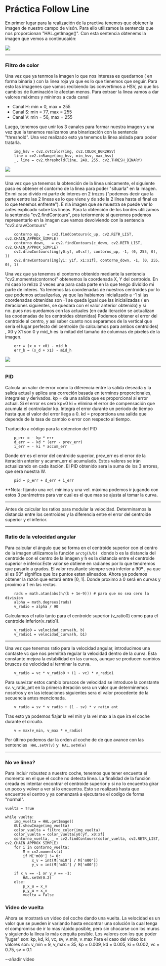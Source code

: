 # Práctica Follow Line



En primer lugar para la realización de la practiva tenemos que obtener la imagen de nuestro campo de visón. Para ello utilizamos la sentencia que nos proporcionan "HAL.getImage()". Con esta sentencia obtenems la imagen que vemos a continucaión:

![](https://github.com/bbeloqui/Robotica/blob/main/Follow_Line/vision_inicial.PNG)

-----------------------------------------------------------------------------------------------------------------------------------------------------------------------
### Filtro de color
 Una vez que ya tenmos la imagen lo que nos interesa es quedarnos ( en forma binaria ) con la linea roja ya que es lo que tienemos que seguir. Para esto las imagenes que vamos recibiendo las convertimos a HSV, ya que los cambios de iluminación le afectan menos. Para extraer la linea vamos a dar valores máximos y mínimos a cada canal
 - Canal H:  min = 0, max = 255
 - Canal S:  min = 77, max = 255
 - Canal V:  min = 56, max = 255
 
Luego, tenemos que unir los 3 canales para formar nuestra imagen y una vez que la tenemos realizamos una binarización con la sentencia "threshold". Una vez realizado esto ya tenemos la línea aislada para poder tratarla.
 
````
    img_hsv = cv2.cvtColor(img, cv2.COLOR_BGR2HSV)
    line = cv2.inRange(img_hsv, min_hsv, max_hsv) 
    _, line = cv2.threshold(line, 248, 255, cv2.THRESH_BINARY)
````
![](https://github.com/bbeloqui/Robotica/blob/main/Follow_Line/vision_binaria.PNG)

-----------------------------------------------------------------------------------------------------------------------------------------------------------------------

Una vez que ya tenemos la obtención de la línea unicamente, el siguiente paso es obtener el contorno de la línea para poder "situarla" en la imagen. En mi caso divido mi parte de interes en 2 trozos ("podemos decir que la parte esntre las 2 lineas es lo que viene y de sde la 2 línea hasta el final es lo que tenemos enfrente"). E nla imagen que se muestra se puede ver lo antes explicado sobre las líneas.
Para la obtención de los bordes utilizamos la sentencia "cv2.findContours", pos teriormente si queremos podemos representarlo en la imagen que vamos devolviendo con la sentencia "cv2.drawContours"

````
    contorno_up, _ = cv2.findContours(c_up, cv2.RETR_LIST, cv2.CHAIN_APPROX_SIMPLE)
    contorno_down, _ = cv2.findContours(c_down, cv2.RETR_LIST, cv2.CHAIN_APPROX_SIMPLE)
    cv2.drawContours(img[y0:yf, x0:xf], contorno_up, -1, (0, 255, 0), 1)
    cv2.drawContours(img[y1: y1f, x1:x1f], contorno_down, -1, (0, 255, 0), 1)
````
Una vez que ya tenemos el contorno obtenido mediante la sentencia "cv2.moments(contorno)" obtenemos la coordenada X, Y del centroide. En mi caso lo relizo 2 veces una para cada parte en la que tengo dividido mi parte de interes.
Ya tenemos las coordenadas de nuestros centroides por lo que podemos actualizarlas, ya que las habiamos inicializado a -1 si las coordenadas obtenidas son -1 se queda igual que las inicializadas ( en iteraciones siguientes, se quedara con el valor anterior obtenido) y si no..pues nos quedamos con las actuales (en cada iteración se actualizan las coodenadas de los centroides obtenidas)
Podemos obtener el error del centroide al centro, y así saber cuanto nos separamos de la vertical que seria el lugar perfecto del centroide (lo calculamos para ambos centroides) , X0 y X1 son 0 y mid_h es la mitad del tamaño de columnas de pixeles de la imagen.
````
    err = (x_u + x0) - mid_h
    err_b = (x_d + x1) - mid_h
````

![](https://github.com/bbeloqui/Robotica/blob/main/Follow_Line/vision_general.PNG)
                     
-----------------------------------------------------------------------------------------------------------------------------------------------------------------------  
### PID 
Calcula un valor de error como la diferencia entre la salida deseada y la salida actual y aplica una correción basada en terminos proporcionales, integrales y derivados.
kp = da una salida que es proporcional al error actual. Si el error es cero kp=0
ki = elimina el error de compensación que acumula el controlador kp. Integra el error durante un periodo de tiempo hasta que el valor del error llega a 0.
kd = proporciona una salida que depende de la tasa de cambio o error con respecto al tiempo.

Traducido a código para la obtencion del PID
````
    p_err = - kp * err
    d_err = - kd * (err - prev_err)
    i_err = - ki * accum_err
````
Donde err es el error del centroide superior, prev_err es el error de la iteración anterior y acumm_err el acumulado. Estos valores se irán actualizando en cada itación.
El PID obtenido sera la suma de los 3 errores, que sera nuestra W.
````
    pid = p_err + d_err + i_err
````
**Nota: fijando una vel. mínima y una vel. máxima podemos ir jugando con estos 3 parámetros para ver cual es el que mas se ajusta al tomar la curva.

-----------------------------------------------------------------------------------------------------------------------------------------------------------------------
            
Antes de calcular los ratios para modular la velocidad. Determinamos la distancia entre los centroides y la diferencia entre el error del centroide superior y el inferior.
 
-----------------------------------------------------------------------------------------------------------------------------------------------------------------------
 
### Ratio de la velocidad angular
Para calcular el ángulo que se forma en el centroide superior con el centro de la imagen utilizamos la función ```` arctg(h/b)  ```` donde b es la distancia del centroide con el centro de la imagen y h es la distancia entre el centroide superior e inferior.Este valor se obtiene en radianes por lo que tendremos que pasarlo a grados. El valor resultante siempre será inferior a 90º , ya que si es 90º significa que los puntos estan alineados. Ahora ya podemos obtener la razón que estará entre [0, 1]. Donde proximo a 0 será en curvas y proximo a 1 en las rectas.
````
    rads = math.atan(abs(h/(b + 1e-9))) # para que no sea cero la division
    alpha = math.degrees(rads)
    v_radio = alpha / 90
````
Calculamos el ratio tanto para el centroide superior (v_ratio0) como para el centroide inferior(v_ratio1).
````
    v_radio0 = velocidad_curva(h, b)
    v_radio1 = velocidad_curva(h, b1)
````

-----------------------------------------------------------------------------------------------------------------------------------------------------------------------

Una vez que tenemos ratio para la velocidad angular, introducimos una contaste vc que nos permitirá regular la velocidad dentro de la curva. Esta constante mejora la estabilidad en las curvas, aunque se producen cambios bruscos de velocidad al terminar la curva.
````
    v_radio = vc * v_radio0 + (1 - vc) * v_radio1
````
Para suavizar estos cambio bruscos de velocidad se introduce la constante sv. v_ratio_ant en la primera iteración sera un valor que determinemos nosotros y en las ieteaciones siguientes sera el valor procedente de la secuencia antes mencionada.
````
    v_radio = sv * v_radio + (1 - sv) * v_ratio_ant
````
Tras esto ya podemos fiajar la vel min y la vel max a la que ira el coche durante el circuito.
````
    v = max(v_min, v_max * v_radio)
````
Por último podemos dar la orden al coche de de que avance con las sentencias ````  HAL.setV(v) ```` y ````  HAL.setW(w) ```` 

-----------------------------------------------------------------------------------------------------------------------------------------------------------------------

### No ve línea?
Para incluir robustez a nuestro coche, tenemos que tener encuenta el momento en el que el coche no detecta línea. La finalidad de la función creada es intentar encontrar el centroide superior y si no lo encuentra girar un poco y volver a ver si lo encuentra. Esto se realizará hasta que encuentre el centro y ya comenzará a ejecutarse el codigo de forma "normal".
````
vuelta = True

while vuelta:
    img_vuelta = HAL.getImage()
    GUI.showImage(img_vuelta)
    color_vuelta = filtro_color(img_vuelta)
    color_vuelta = color_vuelta[y0:yf, x0:xf]
    contorno_vuelta, _ = cv2.findContours(color_vuelta, cv2.RETR_LIST, cv2.CHAIN_APPROX_SIMPLE)
    for i in contorno_vuelta:
        M = cv2.moments(i)
        if M['m00'] != 0:
            x_v = int(M['m10'] / M['m00'])
            y_v = int(M['m01'] / M['m00'])
            
    if x_v == -1 or y_v == -1:
        HAL.setW(0.2)
    else:
        p_x_u = x_v
        p_y_u = x_v
        vuelta = False
````
### Video de vuelta

Ahora se mostrará un video del coche dando una vuelta. La velocidad es un valor que se pueden ir variando hasta encontrar una solución la cual tenga el compromiso de ir lo mas rápido posible, pero sin chocarse con los muros y siguiendo la línea lo más cerquita posible.
Los valores con los que poder "jugar" son: kp, kd, ki, vc, sv, v_min, v_max
Para el caso del video los valores son:
v_min = 9, v_max = 35, kp = 0.009, kd = 0.005, ki = 0.002, vc = 0.75, sv = 0.1

--añadir video

